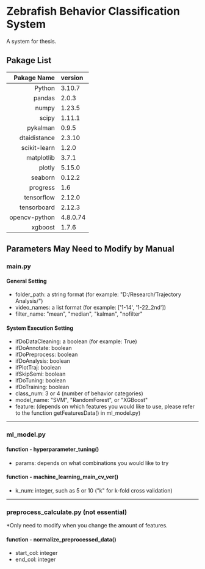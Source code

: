 # Zebrafish Behavior Classification System
A system for thesis.

## Pakage List
| Pakage Name | version |
|--------:|:---------|
| Python | 3.10.7 |
| pandas | 2.0.3 |
| numpy  | 1.23.5 |
| scipy  | 1.11.1 |
| pykalman| 0.9.5 |
| dtaidistance| 2.3.10 |
| scikit-learn| 1.2.0 |
| matplotlib | 3.7.1 |
| plotly | 5.15.0 |
| seaborn | 0.12.2 |
| progress | 1.6 |
| tensorflow | 2.12.0 |
| tensorboard | 2.12.3 |
| opencv-python | 4.8.0.74 |
| xgboost | 1.7.6 |

## Parameters May Need to Modify by Manual
### main.py
#### General Setting
- folder_path: a string format (for example: "D:/Research/Trajectory Analysis/")
- video_names: a list format (for example: ['1-14', '1-22_2nd'])
- filter_name: "mean", "median", "kalman", "nofilter"

#### System Execution Setting
- ifDoDataCleaning: a boolean (for example: True)
- ifDoAnnotate: boolean
- ifDoPreprocess: boolean
- ifDoAnalysis: boolean
- ifPlotTraj: boolean
- ifSkipSemi: boolean
- ifDoTuning: boolean
- ifDoTraining: boolean
- class_num: 3 or 4 (number of behavior categories)
- model_name: "SVM", "RandomForest", or "XGBoost"
- feature: (depends on which features you would like to use, please refer to the function getFeaturesData() in ml_model.py)

-----

### ml_model.py
#### function - hyperparameter_tuning()
- params: depends on what combinations you would like to try

#### function - machine_learning_main_cv_ver()
- k_num: integer, such as 5 or 10 ("k" for k-fold cross validation)

-----

### preprocess_calculate.py (not essential)
*Only need to modify when you change the amount of features.
#### function - normalize_preprocessed_data()
- start_col: integer
- end_col: integer